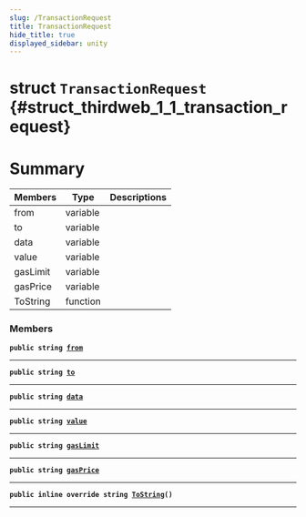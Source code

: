 ```yaml
---
slug: /TransactionRequest
title: TransactionRequest
hide_title: true
displayed_sidebar: unity
---
```


# struct `TransactionRequest` {#struct_thirdweb_1_1_transaction_request}

# Summary

| Members  | Type     | Descriptions |
| -------- | -------- | ------------ |
| from     | variable |              |
| to       | variable |              |
| data     | variable |              |
| value    | variable |              |
| gasLimit | variable |              |
| gasPrice | variable |              |
| ToString | function |              |

### Members

**`public string `[`from`](#struct_thirdweb_1_1_transaction_request_1aa67387fa7e64908ddba0fc10691fee24)**

---

**`public string `[`to`](#struct_thirdweb_1_1_transaction_request_1ae6ee1437e103aa9014b765c38985372b)**

---

**`public string `[`data`](#struct_thirdweb_1_1_transaction_request_1a7dba297b73c9cc37d6d9894728a2e61f)**

---

**`public string `[`value`](#struct_thirdweb_1_1_transaction_request_1a0917064307edbb1669e6f817a863ad1d)**

---

**`public string `[`gasLimit`](#struct_thirdweb_1_1_transaction_request_1a03f62a5bd657a6d7cff2b5833cffa11d)**

---

**`public string `[`gasPrice`](#struct_thirdweb_1_1_transaction_request_1ab7227765c543af92b5b367d0aa82609c)**

---

**`public inline override string `[`ToString`](#struct_thirdweb_1_1_transaction_request_1aa7383865ff6ff2e252ea32e5487651b0)`()`**

---

